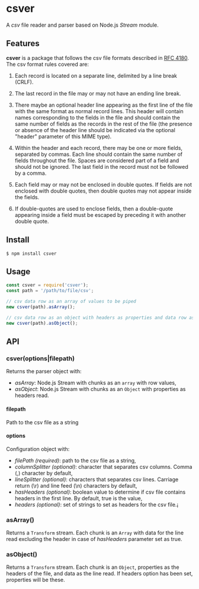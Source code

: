 # csver

A _csv_ file reader and parser based on Node.js _Stream_ module.

## Features

**csver** is a package that follows the csv file formats described in [RFC 4180](https://tools.ietf.org/html/rfc4180). The csv format rules covered are:

1. Each record is located on a separate line, delimited by a line break (CRLF).

2. The last record in the file may or may not have an ending line break.

3. There maybe an optional header line appearing as the first line of the file with the same format as normal record lines. This header will contain names corresponding to the fields in the file and should contain the same number of fields as the records in the rest of the file (the presence or absence of the header line should be indicated via the optional "header" parameter of this MIME type).

4. Within the header and each record, there may be one or more fields, separated by commas. Each line should contain the same number of fields throughout the file.  Spaces are considered part of a field and should not be ignored. The last field in the record must not be followed by a comma.

5. Each field may or may not be enclosed in double quotes. If fields are not enclosed with double quotes, then double quotes may not appear inside the fields.

6. If double-quotes are used to enclose fields, then a double-quote appearing inside a field must be escaped by preceding it with another double quote.

## Install

```node
$ npm install csver
```


## Usage

```javascript
const csver = require('csver');
const path = '/path/to/file/csv';

// csv data row as an array of values to be piped
new csver(path).asArray();

// csv data row as an object with headers as properties and data row as values to be piped
new csver(path).asObject();
```


## API

### **csver(options|filepath)**
Returns the parser object with:
* _asArray_: Node.js Stream with chunks as an `array` with row values,
* _asObject_: Node.js Stream with chunks as an `Object` with properties as headers read.

#### **filepath**
Path to the csv file as a string

#### **options**
Configuration object with:
* _filePath (required)_: path to the csv file as a string,
* _columnSplitter (optional)_: character that separates csv columns. Comma (,) character by default,
* _lineSplitter (optional)_: characters that separates csv lines. Carriage return (\r) and line feed (\n) characters by default,
* _hasHeaders (optional)_: boolean value to determine if csv file contains headers in the first line. By default, true is the value,
* _headers (optional)_: set of strings to set as headers for the csv file.¡

### **asArray()**
Returns a `Transform` stream. Each chunk is an `Array` with data for the line read excluding the header in case of _hasHeaders_ parameter set as true.

### **asObject()**
Returns a `Transform` stream. Each chunk is an `Object`, properties as the headers of the file, and data as the line read. If headers option has been set, properties will be these.